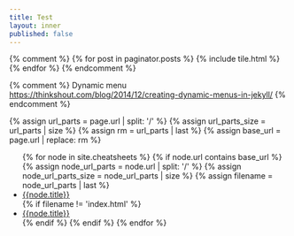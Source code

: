 ```yaml
---
title: Test
layout: inner
published: false
---
```

{% comment %}
{% for post in paginator.posts %}
    {% include tile.html %}
{% endfor %}
{% endcomment %}

{% comment %}
Dynamic menu 
https://thinkshout.com/blog/2014/12/creating-dynamic-menus-in-jekyll/
{% endcomment %}

{% assign url_parts = page.url | split: '/' %}
{% assign url_parts_size = url_parts | size %}
{% assign rm = url_parts | last %}
{% assign base_url = page.url | replace: rm %}

<ul>
{% for node in site.cheatsheets %}
  {% if node.url contains base_url %}
    {% assign node_url_parts = node.url | split: '/' %}
    {% assign node_url_parts_size = node_url_parts | size %}
    {% assign filename = node_url_parts | last %}
	<li><a href='{{node.url}}'>{{node.title}}</a></li>
    {% if filename != 'index.html' %}
      <li><a href='{{node.url}}'>{{node.title}}</a></li>
    {% endif %}
  {% endif %}
{% endfor %}
</ul>

 
 



